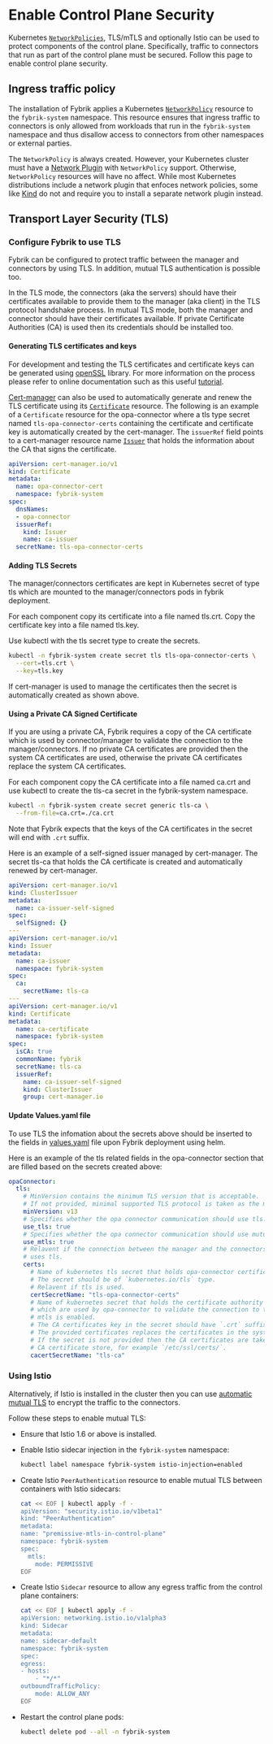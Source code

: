 # Enable Control Plane Security

<!-- TODO: once the Helm chart is ready change the text in the Mutual TLS section  -->

Kubernetes [`NetworkPolicies`](https://kubernetes.io/docs/concepts/services-networking/network-policies/), TLS/mTLS and optionally Istio can be used to protect components of the control plane. Specifically, traffic to connectors that run as part of the control plane must be secured. Follow this page to enable control plane security.


## Ingress traffic policy

The installation of Fybrik applies a Kubernetes [`NetworkPolicy`](https://kubernetes.io/docs/concepts/services-networking/network-policies/) resource to the `fybrik-system` namespace. This resource ensures that ingress traffic to connectors is only allowed from workloads that run in the `fybrik-system` namespace and thus disallow access to connectors from other namespaces or external parties.

The `NetworkPolicy` is always created. However, your Kubernetes cluster must have a [Network Plugin](https://kubernetes.io/docs/concepts/extend-kubernetes/compute-storage-net/network-plugins/) with `NetworkPolicy` support. Otherwise, `NetworkPolicy` resources will have no affect. While most Kubernetes distributions include a network plugin that enfoces network policies, some like [Kind](https://kind.sigs.k8s.io/) do not and require you to install a separate network plugin instead.

## Transport Layer Security (TLS)

### Configure Fybrik to use TLS

Fybrik can be configured to protect traffic between the manager and connectors by using TLS. In addition, mutual TLS authentication is possible too.
 
In the TLS mode, the connectors (aka the servers) should have their certificates available to provide them to the manager (aka client) in the TLS protocol handshake process. In mutual TLS mode, both the manager and connector should have their certificates available. If private Certificate Authorities (CA) is used then its credentials should be installed too.

#### Generating TLS certificates and keys

For development and testing the TLS certificates and certificate keys can be generated using [openSSL](https://en.wikipedia.org/wiki/OpenSSL) library. For more information on the process please refer to online documentation such as this useful [tutorial](https://www.youtube.com/watch?v=7YgaZIFn7mY).

[Cert-manager](https://cert-manager.io/) can also be used to automatically generate and renew the TLS certificate using its [`Certificate`](https://cert-manager.io/docs/concepts/certificate/) resource. The following is an example of a `Certificate` resource for the opa-connector where a tls type secret named `tls-opa-connector-certs` containing the certificate and certificate key is automatically created by the cert-manager. The `issuerRef` field points to a cert-manager resource name [`Issuer`](https://cert-manager.io/docs/configuration/ca/) that holds the information about the CA that signs the certificate.

```yaml
apiVersion: cert-manager.io/v1
kind: Certificate
metadata:
  name: opa-connector-cert
  namespace: fybrik-system
spec:
  dnsNames:
  - opa-connector
  issuerRef:
    kind: Issuer
    name: ca-issuer
  secretName: tls-opa-connector-certs

```

#### Adding TLS Secrets

The manager/connectors certificates are kept in Kubernetes secret of type tls which are mounted to the manager/connectors pods in fybrik deployment.

For each component copy its certificate into a file named tls.crt. Copy the certificate key into a file named tls.key.

Use kubectl with the tls secret type to create the secrets.

```bash
kubectl -n fybrik-system create secret tls tls-opa-connector-certs \
  --cert=tls.crt \
  --key=tls.key
```

If cert-manager is used to manage the certificates then the secret is automatically created as shown above.

#### Using a Private CA Signed Certificate

If you are using a private CA, Fybrik requires a copy of the CA certificate which is used by connector/manager to validate the connection to the manager/connectors.
If no private CA certificates are provided then the system CA certificates are used, otherwise the private CA certificates replace the system CA certificates.

For each component copy the CA certificate into a file named ca.crt and use kubectl to create the tls-ca secret in the fybrik-system namespace.

```bash
kubectl -n fybrik-system create secret generic tls-ca \
  --from-file=ca.crt=./ca.crt
```

Note that Fybrik expects that the keys of the CA certificates in the secret will end with `.crt` suffix.

Here is an example of a self-signed issuer managed by cert-manager. The secret tls-ca that holds the CA certificate
is created and automatically renewed by cert-manager.

```yaml
apiVersion: cert-manager.io/v1
kind: ClusterIssuer
metadata:
  name: ca-issuer-self-signed
spec:
  selfSigned: {}
---
apiVersion: cert-manager.io/v1
kind: Issuer
metadata:
  name: ca-issuer
  namespace: fybrik-system
spec:
  ca:
    secretName: tls-ca
---
apiVersion: cert-manager.io/v1
kind: Certificate
metadata:
  name: ca-certificate
  namespace: fybrik-system
spec:
  isCA: true
  commonName: fybrik
  secretName: tls-ca
  issuerRef:
    name: ca-issuer-self-signed
    kind: ClusterIssuer
    group: cert-manager.io
```

#### Update Values.yaml file

To use TLS the infomation about the secrets above should be inserted to the fields in [values.yaml](https://github.com/fybrik/fybrik/blob/master/charts/fybrik/values.yaml) file upon Fybrik deployment using helm.

Here is an example of the tls related fields in the opa-connector section that are filled based on the secrets created above:

```yaml
opaConnector:
  tls:
    # MinVersion contains the minimum TLS version that is acceptable.
    # If not provided, minimal supported TLS protocol is taken as the minimum.
    minVersion: v13
    # Specifies whether the opa connector communication should use tls.
    use_tls: true
    # Specifies whether the opa connector communication should use mutual tls.
    use_mtls: true
    # Relavent if the connection between the manager and the connectors
    # uses tls.
    certs:
      # Name of kubernetes tls secret that holds opa-connector certificates.
      # The secret should be of `kubernetes.io/tls` type.
      # Relavent if tls is used.
      certSecretName: "tls-opa-connector-certs"
      # Name of kubernetes secret that holds the certificate authority (CA) certificates
      # which are used by opa-connector to validate the connection to the manager if
      # mtls is enabled.
      # The CA certificates key in the secret should have `.crt` suffix.
      # The provided certificates replaces the certificates in the system CA certificate store.
      # If the secret is not provided then the CA certificates are taken from the system
      # CA certificate store, for example `/etc/ssl/certs/`.
      cacertSecretName: "tls-ca"
```

### Using Istio

Alternatively, if Istio is installed in the cluster then you can use [automatic mutual TLS](https://istio.io/latest/docs/tasks/security/authentication/authn-policy/#auto-mutual-tls) to encrypt the traffic to the connectors.

Follow these steps to enable mutual TLS:

- Ensure that Istio 1.6 or above is installed.

- Enable Istio sidecar injection in the `fybrik-system` namespace:

    ```bash
    kubectl label namespace fybrik-system istio-injection=enabled
    ```
- Create Istio `PeerAuthentication` resource to enable mutual TLS between containers with Istio sidecars:
    ```bash
    cat << EOF | kubectl apply -f -
    apiVersion: "security.istio.io/v1beta1"
    kind: "PeerAuthentication"
    metadata:
    name: "premissive-mtls-in-control-plane"
    namespace: fybrik-system
    spec:
      mtls:
        mode: PERMISSIVE    
    EOF
    ```
- Create Istio `Sidecar` resource to allow any egress traffic from the control plane containers:
    ```bash
    cat << EOF | kubectl apply -f -
    apiVersion: networking.istio.io/v1alpha3
    kind: Sidecar
    metadata:
    name: sidecar-default
    namespace: fybrik-system
    spec:
    egress:
    - hosts:
        - "*/*"
    outboundTrafficPolicy:
        mode: ALLOW_ANY
    EOF
    ```
- Restart the control plane pods:
    ```bash
    kubectl delete pod --all -n fybrik-system
    ```
